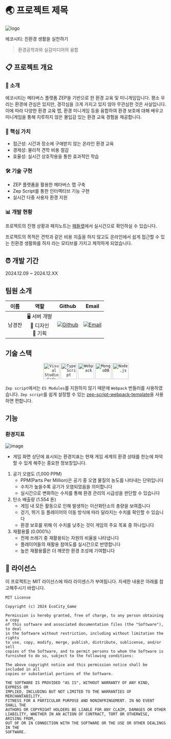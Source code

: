 # 🌏 프로젝트 제목
![logo](https://github.com/user-attachments/assets/1393d92d-0ddd-424d-8368-b4316d3e22dc)

에코시티: 친환경 생활을 실천하기
> 환경공학과와 실감미디어의 융합

## 📋 프로젝트 개요

### 🎯 소개
에코시티는 메타버스 플랫폼 ZEP을 기반으로 한 환경 교육 및 미니게임입니다.
평소 우리는 환경에 관심은 있지만, 경각심을 크게 가지고 있지 않아 무관심한 것은 사실입니다.
이에 따라 다양한 환경 교육 맵, 환경 미니게임 등을 융합하여 환경 보호에 대해 배우고 미니게임을 통해 지루하지 않은 몰입감 있는 환경 교육 경험을 제공합니다.

### 💫 핵심 가치
- 접근성: 시간과 장소에 구애받지 않는 온라인 환경 교육
- 경제성: 물리적 견학 비용 절감
- 효율성: 실시간 상호작용을 통한 효과적인 학습

### 🛠️ 기술 구현
- ZEP 플랫폼을 활용한 메타버스 맵 구축
- Zep Script를 통한 인터랙티브 기능 구현
- 실시간 다중 사용자 환경 지원

### 📊 개발 현황
프로젝트의 진행 상황과 패치노트는 [패들렛](https://padlet.com/gchrist2809/padlet-xau7zsjr368ihq31)에서 실시간으로 확인하실 수 있습니다.

프로젝트의 목적은 견학과 같은 비용 지출을 하지 않고도 온라인에서 쉽게 접근할 수 있는 친환경 생활화를 하자 라는 모티브를 가지고 제작하게 되었습니다.

## ⏰ 개발 기간
2024.12.09 ~ 2024.12.XX

## 팀원 소개
| 이름 | 역할 | Github | Email |
|:---:|:---:|:---:|:---:|
| 남경찬 | 🖥️ 서버 개발<br>🎨 디자인<br>📝 기획 | [![Github](https://img.shields.io/badge/Github-gclogs-181717?style=flat&logo=github)](https://github.com/gclogs) | [![Email](https://img.shields.io/badge/Email-woig9874%40naver.com-EA4335?style=flat&logo=gmail)](mailto:woig9874@naver.com) |

## 기술 스택
<center>
    <code><img width="50" src="https://raw.githubusercontent.com/marwin1991/profile-technology-icons/refs/heads/main/icons/visual_studio_code.png" alt="Visual Studio Code" title="Visual Studio Code"/></code>
    <code><img width="50" src="https://raw.githubusercontent.com/marwin1991/profile-technology-icons/refs/heads/main/icons/typescript.png" alt="TypeScript" title="TypeScript"/></code>
    <code><img width="50" src="https://raw.githubusercontent.com/marwin1991/profile-technology-icons/refs/heads/main/icons/webpack.png" alt="Webpack" title="Webpack"/></code>
    <code><img width="50" src="https://raw.githubusercontent.com/marwin1991/profile-technology-icons/refs/heads/main/icons/mongodb.png" alt="MongoDB" title="MongoDB"/></code>
    <code><img width="50" src="https://raw.githubusercontent.com/marwin1991/profile-technology-icons/refs/heads/main/icons/node_js.png" alt="Node.js" title="Node.js"/></code>
</center>

`Zep script`에서는 `ES Modules`를 지원하지 않기 때문에 `Webpack` 번들러를 사용하였습니다.
`Zep script`를 쉽게 설정할 수 있는 [zep-script-webpack-template](https://github.com/scm1400/zep-script-webpack-template)을 사용하면 편합니다.

## 기능
### 환경지표
![image](https://github.com/user-attachments/assets/8bc58550-aee3-4abf-9fde-c7eb376cb412)
- 게임 화면 상단에 표시되는 환경지표는 현재 게임 세계의 환경 상태를 한눈에 파악할 수 있게 해주는 중요한 정보창입니다.

1. 공기 오염도 (1,000 PPM)
   - PPM(Parts Per Million)은 공기 중 오염 물질의 농도를 나타내는 단위입니다
   - 수치가 높을수록 공기가 오염되었음을 의미합니다
   - 실시간으로 변화하는 수치를 통해 환경 관리의 시급성을 판단할 수 있습니다
2. 탄소 배출량 (1.554 톤)
   - 게임 내 모든 활동으로 인해 발생하는 이산화탄소의 총량을 보여줍니다
   - 걷기, 뛰기 등 플레이어의 이동 방식에 따라 달라지는 수치를 확인할 수 있습니다
   - 환경 보호를 위해 이 수치를 낮추는 것이 게임의 주요 목표 중 하나입니다
3. 재활용률 (0.000%)
   - 전체 쓰레기 중 재활용되는 자원의 비율을 나타냅니다
   - 플레이어들의 재활용 참여도를 실시간으로 반영합니다
   - 높은 재활용률은 더 깨끗한 환경 조성에 기여합니다


## 📜 라이선스
이 프로젝트는 MIT 라이선스에 따라 라이센스가 부여됩니다. 자세한 내용은 아래를 참고해주시기 바랍니다.

```
MIT License

Copyright (c) 2024 EcoCity_Game

Permission is hereby granted, free of charge, to any person obtaining a copy
of this software and associated documentation files (the "Software"), to deal
in the Software without restriction, including without limitation the rights
to use, copy, modify, merge, publish, distribute, sublicense, and/or sell
copies of the Software, and to permit persons to whom the Software is
furnished to do so, subject to the following conditions:

The above copyright notice and this permission notice shall be included in all
copies or substantial portions of the Software.

THE SOFTWARE IS PROVIDED "AS IS", WITHOUT WARRANTY OF ANY KIND, EXPRESS OR
IMPLIED, INCLUDING BUT NOT LIMITED TO THE WARRANTIES OF MERCHANTABILITY,
FITNESS FOR A PARTICULAR PURPOSE AND NONINFRINGEMENT. IN NO EVENT SHALL THE
AUTHORS OR COPYRIGHT HOLDERS BE LIABLE FOR ANY CLAIM, DAMAGES OR OTHER
LIABILITY, WHETHER IN AN ACTION OF CONTRACT, TORT OR OTHERWISE, ARISING FROM,
OUT OF OR IN CONNECTION WITH THE SOFTWARE OR THE USE OR OTHER DEALINGS IN THE
SOFTWARE.

